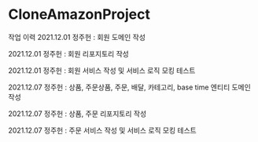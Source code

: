 # CloneAmazonProject

작업 이력
2021.12.01 정주헌 : 회원 도메인 작성

2021.12.01 정주헌 : 회원 리포지토리 작성

2021.12.01 정주헌 : 회원 서비스 작성 및 서비스 로직 모킹 테스트

2021.12.07 정주헌 : 상품, 주문상품, 주문, 배달, 카테고리, base time 엔티티 도메인 작성

2021.12.07 정주헌 : 상품, 주문 리포지토리 작성

2021.12.07 정주헌 : 주문 서비스 작성 및 서비스 로직 모킹 테스트


